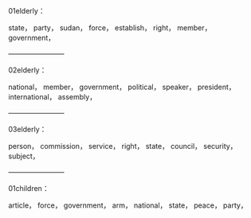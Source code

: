 01elderly：

state，
party，
sudan，
force，
establish，
right，
member，
government，

————————

02elderly：

national，
member，
government，
political，
speaker，
president，
international，
assembly，

————————

03elderly：

person，
commission，
service，
right，
state，
council，
security，
subject，

————————

01children：

article，
force，
government，
arm，
national，
state，
peace，
party，


